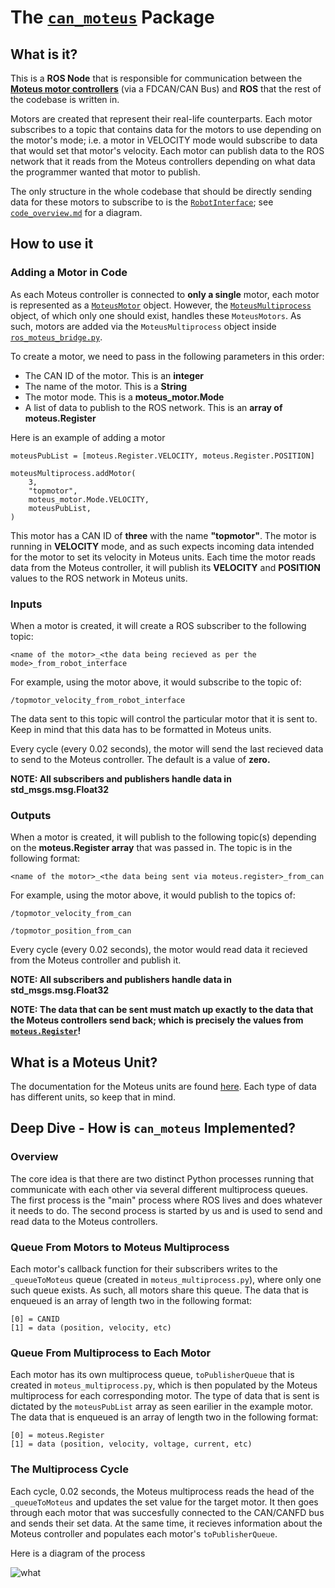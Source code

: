 # The [`can_moteus`](https://github.com/TrickfireRobotics/urc-2023/tree/main/src/can_moteus) Package


## **What is it?**
This is a **ROS Node** that is responsible for communication between the [**Moteus motor controllers**](https://github.com/mjbots/moteus) (via a FDCAN/CAN Bus) and **ROS** that the rest of the codebase is written in. 

Motors are created that represent their real-life counterparts. Each motor subscribes to a topic that contains  data for the motors to use depending on the motor's mode; i.e. a motor in  VELOCITY mode would subscribe to data that would set that motor's velocity. Each motor can publish data to the ROS network that it reads from the Moteus controllers depending on what data the programmer wanted that motor to publish. 

The only structure in the whole codebase that should be directly sending data for these motors to subscribe to is the [`RobotInterface`](../src/interface); see [`code_overview.md`](./code_overview.md) for a diagram. 

## **How to use it**

### **Adding a Motor in Code**
As each Moteus controller is connected to **only a single** motor, each motor is represented as a [`MoteusMotor`](../src/can_moteus/can_moteus/moteus_motor.py) object. However, the [`MoteusMultiprocess`](../src/can_moteus/can_moteus/moteus_multiprocess.py) object, of which only one should exist, handles these `MoteusMotors`. As such, motors are added via the `MoteusMultiprocess` object inside [`ros_moteus_bridge.py`](../src/can_moteus/can_moteus/ros_moteus_bridge.py).

To create a motor, we need to pass in the following parameters in this order:
- The CAN ID of the motor. This is an **integer**
- The name of the motor. This is a **String**
- The motor mode. This is a **moteus_motor.Mode**
- A list of data to publish to the ROS network. This is an **array of moteus.Register**

Here is an example of adding a motor

```
moteusPubList = [moteus.Register.VELOCITY, moteus.Register.POSITION]

moteusMultiprocess.addMotor(
    3,
    "topmotor",
    moteus_motor.Mode.VELOCITY,
    moteusPubList,
)
```
This motor has a CAN ID of **three** with the name **"topmotor"**. The motor is running in **VELOCITY** mode, and as such expects incoming data intended for the motor to set its velocity in Moteus units. Each time the motor reads data from the Moteus controller, it will publish its **VELOCITY** and **POSITION** values to the ROS network in Moteus units. 

### **Inputs**


When a motor is created, it will create a ROS subscriber to the following topic:

```<name of the motor>_<the data being recieved as per the mode>_from_robot_interface``` 

For example, using the motor above, it would subscribe to the topic of: 

```/topmotor_velocity_from_robot_interface```

The data sent to this topic will control the particular motor that it is sent to. Keep in mind that this data has to be formatted in Moteus units. 

Every cycle (every 0.02 seconds), the motor will send the last recieved data to send to the Moteus controller. The default is a value of **zero.** 

**NOTE: All subscribers and publishers handle data in std_msgs.msg.Float32**

### **Outputs**
When a motor is created, it will publish to the following topic(s) depending on the **moteus.Register array** that was passed in. The topic is in the following format:

```<name of the motor>_<the data being sent via moteus.register>_from_can```

For example, using the motor above, it would publish to the topics of:

```/topmotor_velocity_from_can```

```/topmotor_position_from_can```

Every cycle (every 0.02 seconds), the motor would read data it recieved from the Moteus controller and publish it. 

**NOTE: All subscribers and publishers handle data in std_msgs.msg.Float32**

**NOTE: The data that can be sent must match up exactly to the data that the Moteus controllers send back; which is precisely the values from [`moteus.Register`](https://github.com/mjbots/moteus/blob/38d688a933ce1584ee09f2628b5849d5e758ac21/lib/python/moteus/moteus.py#L148)!**

## **What is a Moteus Unit?**

The documentation for the Moteus units are found [here](https://github.com/mjbots/moteus/blob/main/docs/reference.md#a2-register-usage). Each type of data has different units, so keep that in mind.


## **Deep Dive - How is `can_moteus` Implemented?**

### **Overview**
The core idea is that there are two distinct Python processes running that communicate with each other via several different multiprocess queues. The first process is the "main" process where ROS lives and does whatever it needs to do. The second process is started by us and is used to send and read data to the Moteus controllers. 

### **Queue From Motors to Moteus Multiprocess**

Each motor's callback function for their subscribers writes to the `_queueToMoteus` queue (created in `moteus_multiprocess.py`), where only one such queue exists. As such, all motors share this queue. The data that is enqueued is an array of length two in the following format:

```
[0] = CANID
[1] = data (position, velocity, etc)
```

### **Queue From Multiprocess to Each Motor**
Each motor has its own multiprocess queue, `toPublisherQueue` that is created in `moteus_multiprocess.py`, which is then populated by the Moteus multiprocess for each corresponding motor. The type of data that is sent is dictated by the `moteusPubList` array as seen earilier in the example motor. The data that is enqueued is an array of length two in the following format:

```
[0] = moteus.Register
[1] = data (position, velocity, voltage, current, etc)
```

### **The Multiprocess Cycle**
Each cycle, 0.02 seconds, the Moteus multiprocess reads the head of the `_queueToMoteus` and updates the set value for the target motor. It then goes through each motor that was succesfully connected to the CAN/CANFD bus and sends their set data. At the same time, it recieves information about the Moteus controller and populates each motor's `toPublisherQueue`.

Here is a diagram of the process

![what](./resources/moteus_docs.png)